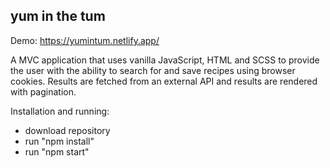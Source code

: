## yum in the tum

Demo: https://yumintum.netlify.app/

A MVC application that uses vanilla JavaScript, HTML and SCSS to provide the user with the ability to search for and save recipes using browser cookies. Results are fetched from an external API and results are rendered with pagination.

Installation and running:
* download repository
* run "npm install"
* run "npm start"


